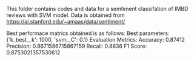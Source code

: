 This folder contains codes and data for a semtiment classifation of IMBD reviews with SVM model.
Data is obtained from https://ai.stanford.edu/~amaas/data/sentiment/

Best performace matrics obtained is as follows:
Best parameters: {'k_best__k': 1000, 'svm__C': 0.1}
Evaluation Metrics:
Accuracy: 0.87412
Precision: 0.8671586715867159
Recall: 0.8836
F1 Score: 0.8753021357530612

